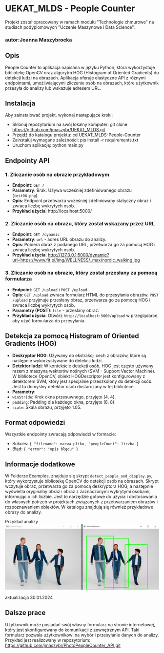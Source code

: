 # UEKAT_MLDS - People Counter
Projekt został opracowany w ramach modułu "Technologie chmurowe" na studiach podyplomowych "Uczenie Maszynowe i Data Science".
### autor:Joanna Maszybrocka 

## Opis
People Counter to aplikacja napisana w języku Python, która wykorzystuje bibliotekę OpenCV oraz algorytm HOG (Histogram of Oriented Gradients) do detekcji ludzi na obrazach. Aplikacja oferuje elastyczne API z różnymi endpointami, umożliwiającymi zliczanie osób na obrazach, które użytkownik przesyła do analizy lub wskazuje adresem URL.

## Instalacja
Aby zainstalować projekt, wykonaj następujące kroki:

- Sklonuj repozytorium na swój lokalny komputer:
git clone https://github.com/jmaszybr/UEKAT_MLDS.git
- Przejdź do katalogu projektu:
cd UEKAT_MLDS-People-Counter
- Zainstaluj wymagane zależności:
pip install -r requirements.txt
- Uruchom aplikację:
python main.py

## Endpointy API

### 1. Zliczanie osób na obrazie przykładowym
- **Endpoint**: `GET /`
- **Parametry**: Brak. Używa wcześniej zdefiniowanego obrazu (`test06.png`).
- **Opis**: Endpoint przetwarza wcześniej zdefiniowany statyczny obraz i zwraca liczbę wykrytych osób.
- **Przykład użycia**:
http://localhost:5000/

### 2. Zliczanie osób na obrazu, który został wskazany przez URL
- **Endpoint**: `GET /dynamic`
- **Parametry**: `url` - adres URL obrazu do analizy.
- **Opis**: Pobiera obraz z podanego URL, przetwarza go za pomocą HOG i zwraca liczbę wykrytych osób.
- **Przykład użycia**:
http://127.0.0.1:5000/dynamic?url=https://www.fit.pl/img/WELLNESS/_max/nordic_walking.jpg

### 3. Zliczanie osób na obrazie, który został przesłany za pomocą formularza
- **Endpoint**: `GET /upload` i `POST /upload`
- **Opis**: `GET /upload` zwraca formularz HTML do przesyłania obrazów. `POST /upload` przyjmuje przesłany obraz, przetwarza go za pomocą HOG i zwraca liczbę wykrytych osób.
- **Parametry (POST)**: `file` - przesłany obraz.
- **Przykład użycia**:
Otwórz `http://localhost:5000/upload` w przeglądarce, aby użyć formularza do przesyłania.


## Detekcja za pomocą Histogram of Oriented Gradients (HOG)
- **Deskryptor HOG**: Używany do ekstrakcji cech z obrazów, które są następnie wykorzystywane do detekcji ludzi.
- **Detektor ludzi**: W kontekście detekcji osób, HOG jest często używany razem z maszyną wektorów nośnych (SVM - Support Vector Machine). W bibliotece OpenCV, obiekt HOGDescriptor jest konfigurowany z detektorem SVM, który jest specjalnie przeszkolony do detekcji osób. Jest to domyślny detektor osób dostarczany w tej bibliotece.
- **Parametry**: 
- `winStride`: Krok okna przesuwnego, przyjęto (4, 4).
- `padding`: Padding dla każdego okna, przyjęto (8, 8).
- `scale`: Skala obrazu, przyjęto 1.05.
 
## Format odpowiedzi
Wszystkie endpointy zwracają odpowiedzi w formacie:
- Sukces: `{ "filename": nazwa_pliku, "peopleCount": liczba }`
- Błąd: `{ "error": "opis błędu" }`

## Informacje dodatkowe

W Folderze Examples, znajduje się skrypt `detect_people_and_display.py`, który wykorzystuje bibliotekę OpenCV do detekcji osób na obrazach. Skrypt wczytuje obraz, przetwarza go za pomocą deskryptora HOG, a następnie wyświetla oryginalny obraz i obraz z zaznaczonymi wykrytymi osobami, informując o ich liczbie. Jest to narzędzie gotowe do użycia i dostosowania do własnych potrzeb w projektach związanych z przetwarzaniem obrazów i rozpoznawaniem obiektów. W katalogu znajdują się również przykładowe obrazy do analizy.

Przykład analizy
![Demo Image](./examples/demo.png)

aktualizacja 30.01.2024

## Dalsze prace
Użytkownik może posiadać swój własny formularz na stronie internetowej, który jest skonfigurowany do komunikacji z zewnętrznym API. Taki formularz pozwala użytkownikowi na wybór i przesyłanie danych do analizy. 
Przykład jest realizowany w repozytorium: https://github.com/jmaszybr/PhotoPeopleCounter_API.git
